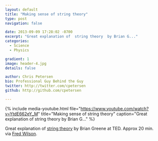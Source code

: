 ```yaml
---
layout: default
title: "Making sense of string theory"
type: post
navigation: false

date: 2013-09-09 17:28:02 -0700
excerpt: "Great explanation of  string theory  by Brian G..."
categories:
  - Science
  - Physics

gradient: 1
image: header-4.jpg
details: false

author: Chris Petersen
bio: Professional Guy Behind the Guy
twitter: http://twitter.com/cpetersen
github: http://github.com/cpetersen

---
```


{% include media-youtube.html file="https://www.youtube.com/watch?v=YtdE662eY_M" title="Making sense of string theory" caption="Great explanation of  string theory  by Brian G..." %}

Great explanation of  [string theory](http://en.wikipedia.org/wiki/String_theory)  by Brian Greene at TED. Approx 20 min. via  [Fred Wilson](http://www.avc.com/a_vc/2013/09/video-of-the-week-string-theory.html).

